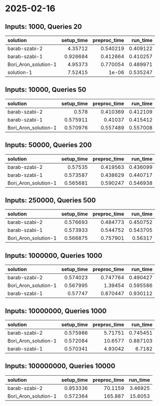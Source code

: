 # 2025-02-16

## Inputs: 1000, Queries 20

| solution             |   setup_time |   preproc_time |   run_time |
|:---------------------|-------------:|---------------:|-----------:|
| barab-szabi-2        |     4.35712  |       0.540219 |   0.409122 |
| barab-szabi-1        |     0.926684 |       0.412664 |   0.410257 |
| Bori_Aron_solution-1 |     4.95373  |       0.770054 |   0.489971 |
| solution-1           |     7.52415  |       1e-06    |   0.535247 |

## Inputs: 10000, Queries 50

| solution             |   setup_time |   preproc_time |   run_time |
|:---------------------|-------------:|---------------:|-----------:|
| barab-szabi-2        |     0.578    |       0.410369 |   0.412109 |
| barab-szabi-1        |     0.575911 |       0.41037  |   0.415412 |
| Bori_Aron_solution-1 |     0.570976 |       0.557489 |   0.557008 |

## Inputs: 50000, Queries 200

| solution             |   setup_time |   preproc_time |   run_time |
|:---------------------|-------------:|---------------:|-----------:|
| barab-szabi-2        |     0.57535  |       0.419563 |   0.436099 |
| barab-szabi-1        |     0.573587 |       0.438629 |   0.440717 |
| Bori_Aron_solution-1 |     0.565681 |       0.590247 |   0.546938 |

## Inputs: 250000, Queries 500

| solution             |   setup_time |   preproc_time |   run_time |
|:---------------------|-------------:|---------------:|-----------:|
| barab-szabi-2        |     0.576693 |       0.484773 |   0.450752 |
| barab-szabi-1        |     0.573933 |       0.544752 |   0.543705 |
| Bori_Aron_solution-1 |     0.566875 |       0.757901 |   0.56317  |

## Inputs: 1000000, Queries 1000

| solution             |   setup_time |   preproc_time |   run_time |
|:---------------------|-------------:|---------------:|-----------:|
| barab-szabi-2        |     0.574023 |       0.747764 |   0.490427 |
| Bori_Aron_solution-1 |     0.567995 |       1.39454  |   0.595586 |
| barab-szabi-1        |     0.57747  |       0.870447 |   0.930112 |

## Inputs: 10000000, Queries 1000

| solution             |   setup_time |   preproc_time |   run_time |
|:---------------------|-------------:|---------------:|-----------:|
| barab-szabi-2        |     0.575986 |        5.71751 |   0.745451 |
| Bori_Aron_solution-1 |     0.572084 |       10.6577  |   0.887103 |
| barab-szabi-1        |     0.570341 |        4.93042 |   6.7182   |

## Inputs: 100000000, Queries 10000

| solution             |   setup_time |   preproc_time |   run_time |
|:---------------------|-------------:|---------------:|-----------:|
| barab-szabi-2        |     0.953336 |        70.1159 |    3.46925 |
| Bori_Aron_solution-1 |     0.572364 |       165.887  |   15.6053  |